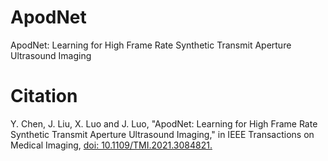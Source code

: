 # ApodNet
ApodNet: Learning for High Frame Rate Synthetic Transmit Aperture Ultrasound Imaging

# Citation
Y. Chen, J. Liu, X. Luo and J. Luo, "ApodNet: Learning for High Frame Rate Synthetic Transmit Aperture Ultrasound Imaging," in IEEE Transactions on Medical Imaging, [doi: 10.1109/TMI.2021.3084821.](https://ieeexplore.ieee.org/document/9443173)
